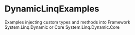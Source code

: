 # DynamicLinqExamples
Examples injecting custom types and methods into Framework System.Linq.Dynamic or Core System.Linq.Dynamic.Core
